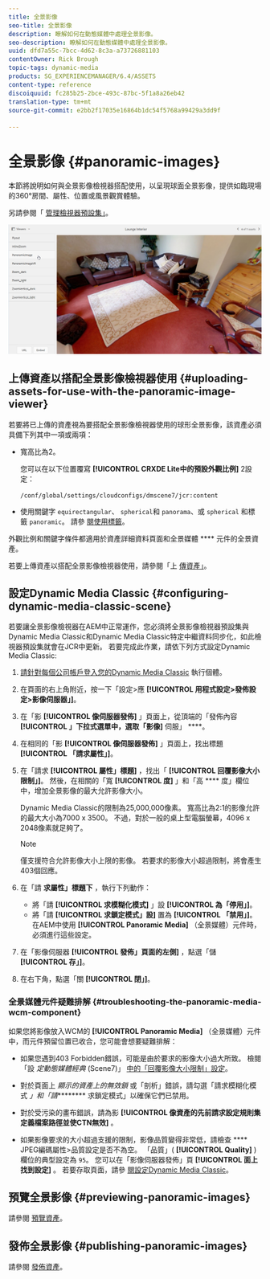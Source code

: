 ```yaml
---
title: 全景影像
seo-title: 全景影像
description: 瞭解如何在動態媒體中處理全景影像。
seo-description: 瞭解如何在動態媒體中處理全景影像。
uuid: dfd7a55c-7bcc-4d62-8c3a-a73726881103
contentOwner: Rick Brough
topic-tags: dynamic-media
products: SG_EXPERIENCEMANAGER/6.4/ASSETS
content-type: reference
discoiquuid: fc285b25-2bce-493c-87bc-5f1a8a26eb42
translation-type: tm+mt
source-git-commit: e2bb2f17035e16864b1dc54f5768a99429a3dd9f

---
```



# 全景影像 {#panoramic-images}

本節將說明如何與全景影像檢視器搭配使用，以呈現球面全景影像，提供如臨現場的360°房間、屬性、位置或風景觀賞體驗。

另請參閱「 [管理檢視器預設集」](managing-viewer-presets.md)。

![panoramic-image2](assets/panoramic-image2.png)

## 上傳資產以搭配全景影像檢視器使用 {#uploading-assets-for-use-with-the-panoramic-image-viewer}

若要將已上傳的資產視為要搭配全景影像檢視器使用的球形全景影像，該資產必須具備下列其中一項或兩項：

* 寬高比為2。

   您可以在以下位置覆寫 **[!UICONTROL CRXDE Lite中的預設外觀比例]** 2設定：

   `/conf/global/settings/cloudconfigs/dmscene7/jcr:content`

* 使用關鍵字 `equirectangular`、 `spherical`和 `panorama`、或 `spherical` 和標籤 `panoramic`。 請參 [閱使用標籤](/help/sites-authoring/tags.md)。

外觀比例和關鍵字條件都適用於資產詳細資料頁面和全景媒體 **** 元件的全景資產。

若要上傳資產以搭配全景影像檢視器使用，請參閱「上 [傳資產」](managing-assets-touch-ui.md#uploading-assets)。

## 設定Dynamic Media Classic {#configuring-dynamic-media-classic-scene}

若要讓全景影像檢視器在AEM中正常運作，您必須將全景影像檢視器預設集與Dynamic Media Classic和Dynamic Media Classic特定中繼資料同步化，如此檢視器預設集就會在JCR中更新。 若要完成此作業，請依下列方式設定Dynamic Media Classic:

1. [請針對每個公司帳戶登入您的Dynamic Media Classic](https://www.adobe.com/marketing-cloud/experience-manager/scene7-login.html) 執行個體。

1. 在頁面的右上角附近，按一下「設定>應 **[!UICONTROL 用程式設定>發佈設定>影像伺服器」]**。
1. 在「影 **[!UICONTROL 像伺服器發佈]** 」頁面上，從頂端的「發佈內容 **[!UICONTROL 」下拉式選單中，選取「影像]** 伺服」 ****。

1. 在相同的「影 **[!UICONTROL 像伺服器發佈]** 」頁面上，找出標題 **[!UICONTROL 「請求屬性」]**。
1. 在「請求 **[!UICONTROL 屬性」標題]** ，找出「 **[!UICONTROL 回覆影像大小限制」]**。 然後，在相關的「寬 **[!UICONTROL 度]** 」和「高 **** 度」欄位中，增加全景影像的最大允許影像大小。

   Dynamic Media Classic的限制為25,000,000像素。 寬高比為2:1的影像允許的最大大小為7000 x 3500。 不過，對於一般的桌上型電腦螢幕，4096 x 2048像素就足夠了。

   >[!NOTE]
   >
   >僅支援符合允許影像大小上限的影像。 若要求的影像大小超過限制，將會產生403個回應。

1. 在「請 **求屬性」標題下** ，執行下列動作：

   * 將「請 **[!UICONTROL 求模糊化模式]** 」設 **[!UICONTROL 為「停用」]**。
   * 將「請 **[!UICONTROL 求鎖定模式」設]** 置為 **[!UICONTROL 「禁用」]**。
   在AEM中使用 **[!UICONTROL Panoramic Media]** （全景媒體）元件時，必須進行這些設定。

1. 在「影像伺服器 **[!UICONTROL 發佈」頁面的左側]** ，點選「儲 **[!UICONTROL 存」]**。

1. 在右下角，點選「關 **[!UICONTROL 閉」]**。

### 全景媒體元件疑難排解 {#troubleshooting-the-panoramic-media-wcm-component}

如果您將影像放入WCM的 **[!UICONTROL Panoramic Media]** （全景媒體）元件中，而元件預留位置已收合，您可能會想要疑難排解：

* 如果您遇到403 Forbidden錯誤，可能是由於要求的影像大小過大所致。 檢閱「設 *定動態媒體經典* (Scene7)」 [中的「回覆影像大小限制」設定](#configuring-dynamic-media-classic-scene)。

* 對於頁面上 *顯示的資產上的無效鎖* 或「剖析」錯誤，請勾選「請求模糊化模式 *」和「請********* 求鎖定模式」以確保它們已禁用。
* 對於受污染的畫布錯誤，請為影 **[!UICONTROL 像資產的先前請求設定規則集定義檔案路徑並使CTN無效]** 。
* 如果影像要求的大小超過支援的限制，影像品質變得非常低，請檢查 **** JPEG編碼屬性>品質設定是否不為空。 「品質」( **[!UICONTROL Quality]** )欄位的典型設定為 `95`。 您可以在「影像伺服器發佈」頁 **[!UICONTROL 面上找到設定]** 。 若要存取頁面，請參 [閱設定Dynamic Media Classic](#configuring-dynamic-media-classic-scene)。

## 預覽全景影像 {#previewing-panoramic-images}

請參閱 [預覽資產](previewing-assets.md)。

## 發佈全景影像 {#publishing-panoramic-images}

請參閱 [發佈資產](publishing-dynamicmedia-assets.md)。
